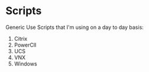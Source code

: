 # Scripts
Generic Use Scripts that I'm using on a day to day basis:

1.  Citrix
2.  PowerClI
3.  UCS
4.  VNX
5.  Windows

